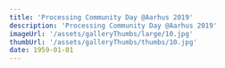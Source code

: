 ```yaml
---
title: 'Processing Community Day @Aarhus 2019'
description: 'Processing Community Day @Aarhus 2019'
imageUrl: '/assets/galleryThumbs/large/10.jpg'
thumbUrl: '/assets/galleryThumbs/thumbs/10.jpg'
date: 1959-01-01
---
```

